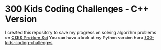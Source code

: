 # 300 Kids Coding Challenges - C++ Version
I created this repository to save my progress on solving algorithm problems on [CSES Problem Set](https://cses.fi/problemset/)
You can have a look at my Python version here [300-kids-coding-challenges](https://github.com/bachtly/300-kids-coding-challenges)
